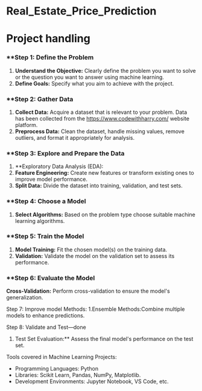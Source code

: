 # Real_Estate_Price_Prediction
# Project handling

### **Step 1: Define the Problem

1. **Understand the Objective:** Clearly define the problem you want to solve or the question you want to answer using machine learning.
2. **Define Goals:** Specify what you aim to achieve with the project.

### **Step 2: Gather Data


1. **Collect Data:** Acquire a dataset that is relevant to your problem.
   Data has been collected from the https://www.codewithharry.com/ website platform.
3. **Preprocess Data:** Clean the dataset, handle missing values, remove outliers, and format it appropriately for analysis.

### **Step 3: Explore and Prepare the Data

1. **Exploratory Data Analysis (EDA):
2. **Feature Engineering:** Create new features or transform existing ones to improve model performance.
3. **Split Data:** Divide the dataset into training, validation, and test sets.

### **Step 4: Choose a Model

1. **Select Algorithms:** Based on the problem type choose suitable machine learning algorithms.


### **Step 5: Train the Model

1. **Model Training:** Fit the chosen model(s) on the training data.
2. **Validation:** Validate the model on the validation set to assess its performance.

### **Step 6: Evaluate the Model 

**Cross-Validation:** Perform cross-validation to ensure the model's generalization.

Step 7: Improve  model Methods:
1.Ensemble Methods:Combine multiple models to enhance predictions.

Step 8: Validate and Test—done
1. Test Set Evaluation:** Assess the final model's performance on the test set.


Tools covered in Machine Learning Projects:
- Programming Languages: Python
- Libraries: Scikit Learn, Pandas, NumPy, Matplotlib.
- Development Environments: Jupyter Notebook, VS Code, etc.
